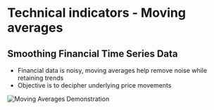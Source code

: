 # Technical indicators - Moving averages
## Smoothing Financial Time Series Data

- Financial data is noisy, moving averages help remove noise while retaining trends
- Objective is to decipher underlying price movements

![Moving Averages Demonstration](/moving_averages.gif)
